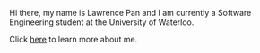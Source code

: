Hi there, my name is Lawrence Pan and I am currently a Software Engineering
student at the University of Waterloo.

Click [here](/about) to learn more about me.
